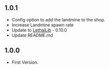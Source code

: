 ## 1.0.1
- Config option to add the landmine to the shop.
- Increase Landmine spawn rate
- Update to [LethalLib](https://thunderstore.io/c/lethal-company/p/Evaisa/LethalLib/) - 0.10.0
- Update README.md

## 1.0.0
- First Version.
